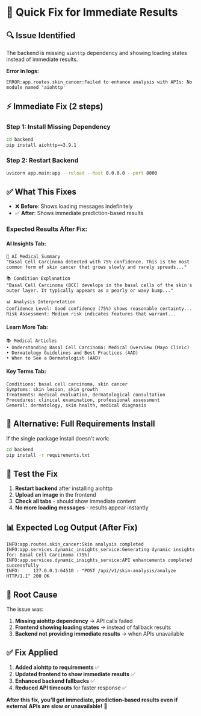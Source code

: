 # 🚀 Quick Fix for Immediate Results

## 🔍 **Issue Identified**

The backend is missing `aiohttp` dependency and showing loading states instead of immediate results.

**Error in logs:**
```
ERROR:app.routes.skin_cancer:Failed to enhance analysis with APIs: No module named 'aiohttp'
```

## ⚡ **Immediate Fix (2 steps)**

### **Step 1: Install Missing Dependency**
```bash
cd backend
pip install aiohttp==3.9.1
```

### **Step 2: Restart Backend**
```bash
uvicorn app.main:app --reload --host 0.0.0.0 --port 8000
```

## ✅ **What This Fixes**

- ❌ **Before**: Shows loading messages indefinitely
- ✅ **After**: Shows immediate prediction-based results

### **Expected Results After Fix:**

#### **AI Insights Tab:**
```
🧠 AI Medical Summary
"Basal Cell Carcinoma detected with 75% confidence. This is the most 
common form of skin cancer that grows slowly and rarely spreads..."

📚 Condition Explanation
"Basal Cell Carcinoma (BCC) develops in the basal cells of the skin's 
outer layer. It typically appears as a pearly or waxy bump..."

📊 Analysis Interpretation
Confidence Level: Good confidence (75%) shows reasonable certainty...
Risk Assessment: Medium risk indicates features that warrant...
```

#### **Learn More Tab:**
```
📚 Medical Articles
• Understanding Basal Cell Carcinoma: Medical Overview (Mayo Clinic)
• Dermatology Guidelines and Best Practices (AAD)
• When to See a Dermatologist (AAD)
```

#### **Key Terms Tab:**
```
Conditions: basal cell carcinoma, skin cancer
Symptoms: skin lesion, skin growth  
Treatments: medical evaluation, dermatological consultation
Procedures: clinical examination, professional assessment
General: dermatology, skin health, medical diagnosis
```

## 🔧 **Alternative: Full Requirements Install**

If the single package install doesn't work:

```bash
cd backend
pip install -r requirements.txt
```

## 🧪 **Test the Fix**

1. **Restart backend** after installing aiohttp
2. **Upload an image** in the frontend
3. **Check all tabs** - should show immediate content
4. **No more loading messages** - results appear instantly

## 📊 **Expected Log Output (After Fix)**

```
INFO:app.routes.skin_cancer:Skin analysis completed
INFO:app.services.dynamic_insights_service:Generating dynamic insights for: Basal Cell Carcinoma (75%)
INFO:app.services.dynamic_insights_service:API enhancements completed successfully
INFO:     127.0.0.1:64510 - "POST /api/v1/skin-analysis/analyze HTTP/1.1" 200 OK
```

## 🎯 **Root Cause**

The issue was:
1. **Missing aiohttp dependency** → API calls failed
2. **Frontend showing loading states** → instead of fallback results
3. **Backend not providing immediate results** → when APIs unavailable

## ✅ **Fix Applied**

1. **Added aiohttp to requirements** ✅
2. **Updated frontend to show immediate results** ✅  
3. **Enhanced backend fallbacks** ✅
4. **Reduced API timeouts** for faster response ✅

**After this fix, you'll get immediate, prediction-based results even if external APIs are slow or unavailable!** 🎉
